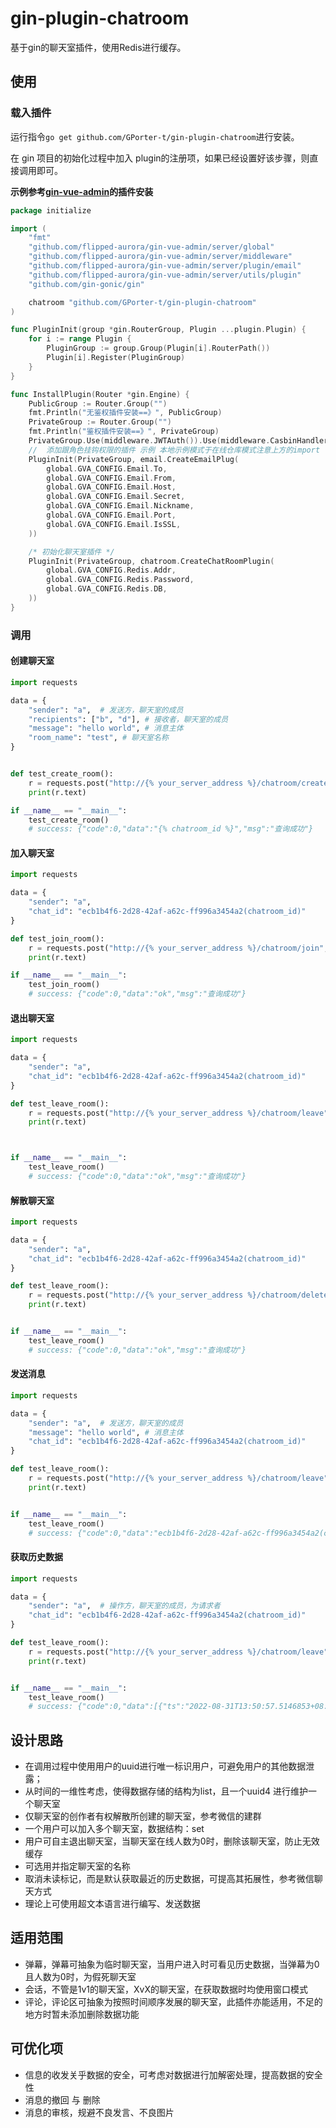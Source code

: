 # gin-plugin-chatroom
基于gin的聊天室插件，使用Redis进行缓存。

## 使用

### 载入插件
运行指令`go get github.com/GPorter-t/gin-plugin-chatroom`进行安装。

在 gin 项目的初始化过程中加入 plugin的注册项，如果已经设置好该步骤，则直接调用即可。

**示例参考[gin-vue-admin](https://github.com/flipped-aurora/gin-vue-admin/blob/main/server/initialize/plugin.go)的插件安装**

```go
package initialize

import (
	"fmt"
	"github.com/flipped-aurora/gin-vue-admin/server/global"
	"github.com/flipped-aurora/gin-vue-admin/server/middleware"
	"github.com/flipped-aurora/gin-vue-admin/server/plugin/email"
	"github.com/flipped-aurora/gin-vue-admin/server/utils/plugin"
	"github.com/gin-gonic/gin"

    chatroom "github.com/GPorter-t/gin-plugin-chatroom"
)

func PluginInit(group *gin.RouterGroup, Plugin ...plugin.Plugin) {
	for i := range Plugin {
		PluginGroup := group.Group(Plugin[i].RouterPath())
		Plugin[i].Register(PluginGroup)
	}
}

func InstallPlugin(Router *gin.Engine) {
	PublicGroup := Router.Group("")
	fmt.Println("无鉴权插件安装==》", PublicGroup)
	PrivateGroup := Router.Group("")
	fmt.Println("鉴权插件安装==》", PrivateGroup)
	PrivateGroup.Use(middleware.JWTAuth()).Use(middleware.CasbinHandler())
	//  添加跟角色挂钩权限的插件 示例 本地示例模式于在线仓库模式注意上方的import 可以自行切换 效果相同
	PluginInit(PrivateGroup, email.CreateEmailPlug(
		global.GVA_CONFIG.Email.To,
		global.GVA_CONFIG.Email.From,
		global.GVA_CONFIG.Email.Host,
		global.GVA_CONFIG.Email.Secret,
		global.GVA_CONFIG.Email.Nickname,
		global.GVA_CONFIG.Email.Port,
		global.GVA_CONFIG.Email.IsSSL,
	))

    /* 初始化聊天室插件 */
    PluginInit(PrivateGroup, chatroom.CreateChatRoomPlugin(
		global.GVA_CONFIG.Redis.Addr,
		global.GVA_CONFIG.Redis.Password,
		global.GVA_CONFIG.Redis.DB,
	))
}
```

### 调用
#### 创建聊天室
```python
import requests

data = {
    "sender": "a",  # 发送方，聊天室的成员
    "recipients": ["b", "d"], # 接收者，聊天室的成员
    "message": "hello world", # 消息主体
    "room_name": "test", # 聊天室名称
}


def test_create_room():
    r = requests.post("http://{% your_server_address %}/chatroom/create", json=data)
    print(r.text)

if __name__ == "__main__":
    test_create_room()
    # success: {"code":0,"data":"{% chatroom_id %}","msg":"查询成功"}
```

#### 加入聊天室
```python
import requests

data = {
    "sender": "a",
    "chat_id": "ecb1b4f6-2d28-42af-a62c-ff996a3454a2(chatroom_id)"
}

def test_join_room():
    r = requests.post("http://{% your_server_address %}/chatroom/join", json=data)
    print(r.text)

if __name__ == "__main__":
    test_join_room()
    # success: {"code":0,"data":"ok","msg":"查询成功"}
```

#### 退出聊天室
```python
import requests

data = {
    "sender": "a",
    "chat_id": "ecb1b4f6-2d28-42af-a62c-ff996a3454a2(chatroom_id)"
}

def test_leave_room():
    r = requests.post("http://{% your_server_address %}/chatroom/leave", json=data)
    print(r.text)



if __name__ == "__main__":
    test_leave_room()
    # success: {"code":0,"data":"ok","msg":"查询成功"}
```

#### 解散聊天室
```python
import requests

data = {
    "sender": "a",
    "chat_id": "ecb1b4f6-2d28-42af-a62c-ff996a3454a2(chatroom_id)"
}

def test_leave_room():
    r = requests.post("http://{% your_server_address %}/chatroom/delete", json=data)
    print(r.text)


if __name__ == "__main__":
    test_leave_room()
    # success: {"code":0,"data":"ok","msg":"查询成功"}
```

#### 发送消息
```python
import requests

data = {
    "sender": "a",  # 发送方，聊天室的成员
    "message": "hello world", # 消息主体
    "chat_id": "ecb1b4f6-2d28-42af-a62c-ff996a3454a2(chatroom_id)"
}

def test_leave_room():
    r = requests.post("http://{% your_server_address %}/chatroom/leave", json=data)
    print(r.text)


if __name__ == "__main__":
    test_leave_room()
    # success: {"code":0,"data":"ecb1b4f6-2d28-42af-a62c-ff996a3454a2(chatroom_id)","msg":"查询成功"}
```

#### 获取历史数据
```python
import requests

data = {
    "sender": "a",  # 操作方，聊天室的成员，为请求者
    "chat_id": "ecb1b4f6-2d28-42af-a62c-ff996a3454a2(chatroom_id)"
}

def test_leave_room():
    r = requests.post("http://{% your_server_address %}/chatroom/leave", json=data)
    print(r.text)


if __name__ == "__main__":
    test_leave_room()
    # success: {"code":0,"data":[{"ts":"2022-08-31T13:50:57.5146853+08:00","sender":"t","message":"hello world"},{"ts":"2022-08-31T13:49:30.4761773+08:00","sender":"b","message":"hello world"}],"msg":"查询成功"}
```

## 设计思路
- 在调用过程中使用用户的uuid进行唯一标识用户，可避免用户的其他数据泄露；
- 从时间的一维性考虑，使得数据存储的结构为list，且一个uuid4 进行维护一个聊天室
- 仅聊天室的创作者有权解散所创建的聊天室，参考微信的建群
- 一个用户可以加入多个聊天室，数据结构：set
- 用户可自主退出聊天室，当聊天室在线人数为0时，删除该聊天室，防止无效缓存
- 可选用并指定聊天室的名称
- 取消未读标记，而是默认获取最近的历史数据，可提高其拓展性，参考微信聊天方式
- 理论上可使用超文本语言进行编写、发送数据

## 适用范围
- 弹幕，弹幕可抽象为临时聊天室，当用户进入时可看见历史数据，当弹幕为0且人数为0时，为假死聊天室
- 会话，不管是1v1的聊天室，XvX的聊天室，在获取数据时均使用窗口模式
- 评论，评论区可抽象为按照时间顺序发展的聊天室，此插件亦能适用，不足的地方时暂未添加删除数据功能

## 可优化项
- 信息的收发关乎数据的安全，可考虑对数据进行加解密处理，提高数据的安全性
- 消息的撤回 与 删除
- 消息的审核，规避不良发言、不良图片